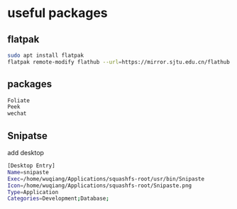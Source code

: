 # useful packages

## flatpak

```sh
sudo apt install flatpak
flatpak remote-modify flathub --url=https://mirror.sjtu.edu.cn/flathub
```

## packages

```sh
Foliate
Peek
wechat
```


## Snipatse

add desktop

```sh
[Desktop Entry]
Name=snipaste
Exec=/home/wuqiang/Applications/squashfs-root/usr/bin/Snipaste
Icon=/home/wuqiang/Applications/squashfs-root/Snipaste.png
Type=Application
Categories=Development;Database;
```

```sh

```